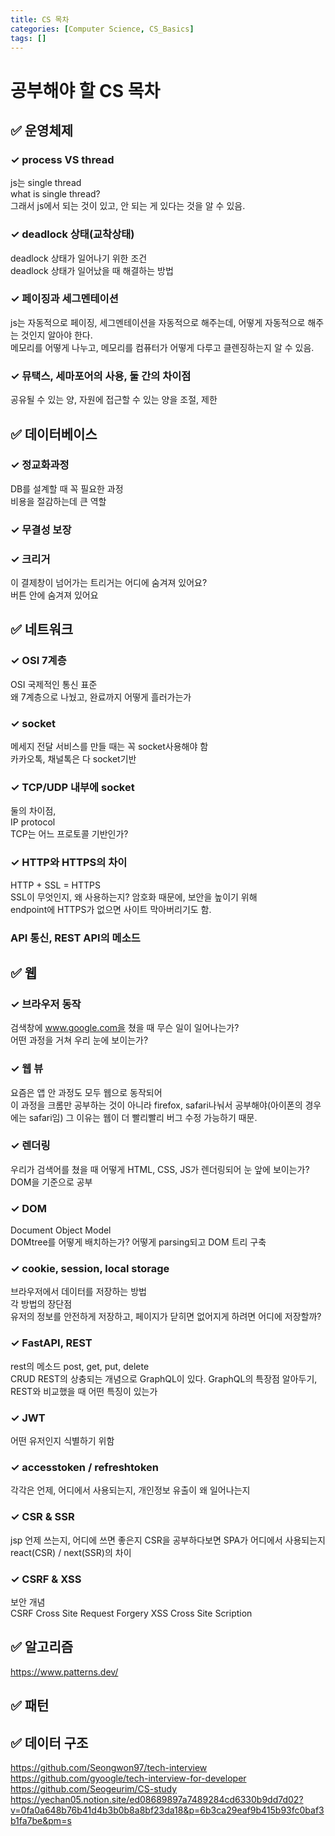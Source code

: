 ```yaml
---
title: CS 목차
categories: [Computer Science, CS_Basics]
tags: []
---
```


# 공부해야 할 CS 목차

## ✅ 운영체제

### ✓ process VS thread

js는 single thread  
what is single thread?  
그래서 js에서 되는 것이 있고, 안 되는 게 있다는 것을 알 수 있음.

### ✓ deadlock 상태(교착상태)

deadlock 상태가 일어나기 위한 조건  
deadlock 상태가 일어났을 때 해결하는 방법

### ✓ 페이징과 세그멘테이션

js는 자동적으로 페이징, 세그멘테이션을 자동적으로 해주는데, 어떻게 자동적으로 해주는 것인지 알아야 한다.  
메모리를 어떻게 나누고, 메모리를 컴퓨터가 어떻게 다루고 클렌징하는지 알 수 있음.

### ✓ 뮤택스, 세마포어의 사용, 둘 간의 차이점

공유될 수 있는 양, 자원에 접근할 수 있는 양을 조절, 제한

## ✅ 데이터베이스

### ✓ 정교화과정

DB를 설계할 때 꼭 필요한 과정  
비용을 절감하는데 큰 역할

### ✓ 무결성 보장

### ✓ 크리거

이 결제창이 넘어가는 트리거는 어디에 숨겨져 있어요?  
버튼 안에 숨겨져 있어요

## ✅ 네트워크

### ✓ OSI 7계층

OSI 국제적인 통신 표준  
왜 7계층으로 나눴고, 완료까지 어떻게 흘러가는가

### ✓ socket

메세지 전달 서비스를 만들 때는 꼭 socket사용해야 함  
카카오톡, 채널톡은 다 socket기반

### ✓ TCP/UDP 내부에 socket

둘의 차이점,  
IP protocol  
TCP는 어느 프로토콜 기반인가?

### ✓ HTTP와 HTTPS의 차이

HTTP + SSL = HTTPS  
SSL이 무엇인지, 왜 사용하는지? 암호화 때문에, 보안을 높이기 위해  
endpoint에 HTTPS가 없으면 사이트 막아버리기도 함.

### API 통신, REST API의 메소드

## ✅ 웹

### ✓ 브라우저 동작

검색창에 www.google.com을 쳤을 때 무슨 일이 일어나는가?  
어떤 과정을 거쳐 우리 눈에 보이는가?

### ✓ 웹 뷰

요즘은 앱 안 과정도 모두 웹으로 동작되어  
이 과정을 크롬만 공부하는 것이 아니라 firefox, safari나눠서 공부해야(아이폰의 경우에는 safari임)
그 이유는 웹이 더 빨리빨리 버그 수정 가능하기 때문.

### ✓ 렌더링

우리가 검색어를 쳤을 때 어떻게 HTML, CSS, JS가 렌더링되어 눈 앞에 보이는가?  
DOM을 기준으로 공부

### ✓ DOM

Document Object Model  
DOMtree를 어떻게 배치하는가?
어떻게 parsing되고 DOM 트리 구축

### ✓ cookie, session, local storage

브라우저에서 데이터를 저장하는 방법  
각 방법의 장단점  
유저의 정보를 안전하게 저장하고, 페이지가 닫히면 없어지게 하려면 어디에 저장할까?

### ✓ FastAPI, REST

rest의 메소드 post, get, put, delete  
CRUD
REST의 상충되는 개념으로 GraphQL이 있다. GraphQL의 특장점 알아두기, REST와 비교했을 때 어떤 특징이 있는가

### ✓ JWT

어떤 유저인지 식별하기 위함

### ✓ accesstoken / refreshtoken

각각은 언제, 어디에서 사용되는지, 개인정보 유출이 왜 일어나는지

### ✓ CSR & SSR

jsp
언제 쓰는지, 어디에 쓰면 좋은지
CSR을 공부하다보면 SPA가 어디에서 사용되는지
react(CSR) / next(SSR)의 차이

### ✓ CSRF & XSS

보안 개념  
CSRF Cross Site Request Forgery
XSS Cross Site Scription

## ✅ 알고리즘

<https://www.patterns.dev/>

## ✅ 패턴

## ✅ 데이터 구조

<https://github.com/Seongwon97/tech-interview> <br>
<https://github.com/gyoogle/tech-interview-for-developer> <br>
<https://github.com/Seogeurim/CS-study> <br>
<https://yechan05.notion.site/ed08689897a7489284cd6330b9dd7d02?v=0fa0a648b76b41d4b3b0b8a8bf23da18&p=6b3ca29eaf9b415b93fc0baf3b1fa7be&pm=s><br>
